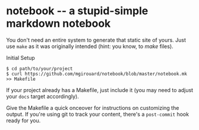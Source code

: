 # notebook -- a stupid-simple markdown notebook

You don't need an entire system to generate that static site of yours. Just use
`make` as it was originally intended (hint: you know, to _make_ files).

Initial Setup

    $ cd path/to/your/project
    $ curl https://github.com/mgirouard/notebook/blob/master/notebook.mk >> Makefile

If your project already has a Makefile, just include it (you may need to adjust
your `docs` target accordingly).

Give the Makefile a quick onceover for instructions on customizing the output.
If you're using git to track your content, there's a `post-commit` hook ready
for you.

